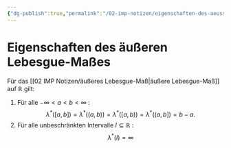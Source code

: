 ```yaml
---
{"dg-publish":true,"permalink":"/02-imp-notizen/eigenschaften-des-aeusseren-lebesgue-masses/"}
---
```


# Eigenschaften des äußeren Lebesgue-Maßes
Für das [[02 IMP Notizen/äußeres Lebesgue-Maß\|äußere Lebesgue-Maß]] auf $\mathbb{R}$ gilt:
1. Für alle $-\infty<a<b<\infty$ :
$$
\lambda^*([a, b])=\lambda^*((a, b))=\lambda^*([a, b))=\lambda^*((a, b])=b-a .
$$
2. Für alle unbeschränkten Intervalle $I \subseteq \mathbb{R}$ :
$$
\lambda^*(I)=\infty
$$
